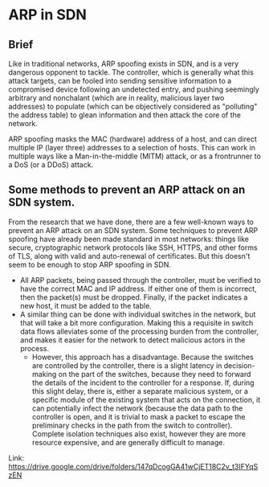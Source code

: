 # ARP in SDN

## Brief

Like in traditional networks, ARP spoofing exists in SDN, and is a very dangerous opponent to tackle. The controller, which is generally what this attack targets, can be fooled into sending sensitive information to a compromised device following an undetected entry, and pushing seemingly arbitrary and nonchalant (which are in reality, malicious layer two addresses) to populate (which can be objectively considered as "polluting" the address table) to glean information and then attack the core of the network.

ARP spoofing masks the MAC (hardware) address of a host, and can direct multiple IP (layer three) addresses to a selection of hosts. This can work in multiple ways like a Man-in-the-middle (MITM) attack, or as a frontrunner to a DoS (or a DDoS) attack.

## Some methods to prevent an ARP attack on an SDN system.

From the research that we have done, there are a few well-known ways to prevent an ARP attack on an SDN system. Some techniques to prevent ARP spoofing have already been made standard in most networks: things like secure, cryptographic network protocols like SSH, HTTPS, and other forms of TLS, along with valid and auto-renewal of certificates. But this doesn't seem to be enough to stop ARP spoofing in SDN.

- All ARP packets, being passed through the controller, must be verified to have the correct MAC and IP address. If either one of them is incorrect, then the packet(s) must be dropped. Finally, if the packet indicates a new host, it must be added to the table.
- A similar thing can be done with individual switches in the network, but that will take a bit more configuration. Making this a requisite in switch data flows alleviates some of the processing burden from the controller, and makes it easier for the network to detect malicious actors in the process.
    - However, this approach has a disadvantage. Because the switches are controlled by the controller, there is a slight latency in decision-making on the part of the switches, because they need to forward the details of the incident to the controller for a response. If, during this slight delay, there is, either a separate malicious system, or a specific module of the existing system that acts on the connection, it can potentially infect the network (because the data path to the controller is open, and it is trivial to mask a packet to escape the preliminary checks in the path from the switch to controller). Complete isolation techniques also exist, however they are more resource expensive, and are generally difficult to manage.

Link: https://drive.google.com/drive/folders/147qDcogGA41wCjET18C2v_t3IFYqSzEN
